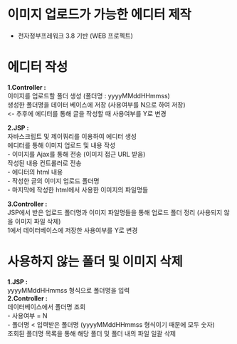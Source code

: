 # 이미지 업로드가 가능한 에디터 제작

- 전자정부프레워크 3.8 기반 (WEB 프로젝트)
 
# 에디터 작성
**1.Controller	:**	  
이미지를 업로드할 폴더 생성 (폴더명 : yyyyMMddHHmmss)  
					생성한 폴더명을 데이터 베이스에 저장 (사용여부를 N으로 하여 저장)	  
					<-	추후에 에디터를 통해 글을 작성할 때 사용여부를 Y로 변경
					
					
**2.JSP			:**  
자바스크립트 및 제이쿼리를 이용하여 에디터 생성  
					에디터를 통해 이미지 업로드 및 내용 작성  
						- 이미지를 Ajax를 통해 전송 (이미지 접근 URL 받음)  
					작성된 내용 컨트롤러로 전송  
						- 에디터의 html 내용  
						- 작성한 글의 이미지 업로드 폴더명  
						- 마지막에 작성한 html에서 사용한 이미지의 파일명들  
						
						
**3.Controller	:**	  
JSP에서 받은 업로드 폴더명과 이미지 파일명들을 통해 업로드 폴더 정리 (사용되지 않을 이미지 파일 삭제)  
					1에서 데이터베이스에 저장한 사용여부를 Y로 변경  

# 사용하지 않는 폴더 및 이미지 삭제  
**1.JSP			:**  	
yyyyMMddHHmmss 형식으로 폴더명을 입력  
**2.Controller	:**	  
데이터베이스에서 폴더명 조회  
						- 사용여부 = N  
						- 폴더명 < 입력받은 폴더명 (yyyyMMddHHmmss 형식이기 때문에 모두 숫자)  
					조회된 폴더명 목록을 통해 해당 폴더 및 폴더 내의 파일 일괄 삭제  
